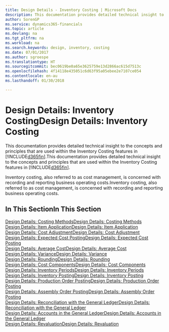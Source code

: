 ```yaml
---
title: Design Details - Inventory Costing | Microsoft Docs
description: This documentation provides detailed technical insight to the concepts and principles that are used within the Inventory Costing features in Finance and Operations, Business edition.
author: SorenGP
ms.service: dynamics365-financials
ms.topic: article
ms.devlang: na
ms.tgt_pltfrm: na
ms.workload: na
ms.search.keywords: design, inventory, costing
ms.date: 07/01/2017
ms.author: sgroespe
ms.translationtype: HT
ms.sourcegitcommit: bec0619be0a65e3625759e13d2866ac615d7513c
ms.openlocfilehash: 4f14118e435051c6d63f95a05ebee2e7107ce054
ms.contentlocale: en-au
ms.lasthandoff: 01/30/2018

---
```

# <a name="design-details-inventory-costing"></a><span data-ttu-id="faa8c-103">Design Details: Inventory Costing</span><span class="sxs-lookup"><span data-stu-id="faa8c-103">Design Details: Inventory Costing</span></span>
<span data-ttu-id="faa8c-104">This documentation provides detailed technical insight to the concepts and principles that are used within the Inventory Costing features in [!INCLUDE[d365fin](includes/d365fin_md.md)].</span><span class="sxs-lookup"><span data-stu-id="faa8c-104">This documentation provides detailed technical insight to the concepts and principles that are used within the Inventory Costing features in [!INCLUDE[d365fin](includes/d365fin_md.md)].</span></span>  

<span data-ttu-id="faa8c-105">Inventory costing, also referred to as cost management, is concerned with recording and reporting business operating costs.</span><span class="sxs-lookup"><span data-stu-id="faa8c-105">Inventory costing, also referred to as cost management, is concerned with recording and reporting business operating costs.</span></span>  

## <a name="in-this-section"></a><span data-ttu-id="faa8c-106">In This Section</span><span class="sxs-lookup"><span data-stu-id="faa8c-106">In This Section</span></span>  
[<span data-ttu-id="faa8c-107">Design Details: Costing Methods</span><span class="sxs-lookup"><span data-stu-id="faa8c-107">Design Details: Costing Methods</span></span>](design-details-costing-methods.md)  
[<span data-ttu-id="faa8c-108">Design Details: Item Application</span><span class="sxs-lookup"><span data-stu-id="faa8c-108">Design Details: Item Application</span></span>](design-details-item-application.md)  
[<span data-ttu-id="faa8c-109">Design Details: Cost Adjustment</span><span class="sxs-lookup"><span data-stu-id="faa8c-109">Design Details: Cost Adjustment</span></span>](design-details-cost-adjustment.md)  
[<span data-ttu-id="faa8c-110">Design Details: Expected Cost Posting</span><span class="sxs-lookup"><span data-stu-id="faa8c-110">Design Details: Expected Cost Posting</span></span>](design-details-expected-cost-posting.md)  
[<span data-ttu-id="faa8c-111">Design Details: Average Cost</span><span class="sxs-lookup"><span data-stu-id="faa8c-111">Design Details: Average Cost</span></span>](design-details-average-cost.md)  
[<span data-ttu-id="faa8c-112">Design Details: Variance</span><span class="sxs-lookup"><span data-stu-id="faa8c-112">Design Details: Variance</span></span>](design-details-variance.md)  
[<span data-ttu-id="faa8c-113">Design Details: Rounding</span><span class="sxs-lookup"><span data-stu-id="faa8c-113">Design Details: Rounding</span></span>](design-details-rounding.md)  
[<span data-ttu-id="faa8c-114">Design Details: Cost Components</span><span class="sxs-lookup"><span data-stu-id="faa8c-114">Design Details: Cost Components</span></span>](design-details-cost-components.md)  
[<span data-ttu-id="faa8c-115">Design Details: Inventory Periods</span><span class="sxs-lookup"><span data-stu-id="faa8c-115">Design Details: Inventory Periods</span></span>](design-details-inventory-periods.md)  
[<span data-ttu-id="faa8c-116">Design Details: Inventory Posting</span><span class="sxs-lookup"><span data-stu-id="faa8c-116">Design Details: Inventory Posting</span></span>](design-details-inventory-posting.md)  
[<span data-ttu-id="faa8c-117">Design Details: Production Order Posting</span><span class="sxs-lookup"><span data-stu-id="faa8c-117">Design Details: Production Order Posting</span></span>](design-details-production-order-posting.md)  
[<span data-ttu-id="faa8c-118">Design Details: Assembly Order Posting</span><span class="sxs-lookup"><span data-stu-id="faa8c-118">Design Details: Assembly Order Posting</span></span>](design-details-assembly-order-posting.md)  
[<span data-ttu-id="faa8c-119">Design Details: Reconciliation with the General Ledger</span><span class="sxs-lookup"><span data-stu-id="faa8c-119">Design Details: Reconciliation with the General Ledger</span></span>](design-details-reconciliation-with-the-general-ledger.md)  
[<span data-ttu-id="faa8c-120">Design Details: Accounts in the General Ledger</span><span class="sxs-lookup"><span data-stu-id="faa8c-120">Design Details: Accounts in the General Ledger</span></span>](design-details-accounts-in-the-general-ledger.md)  
[<span data-ttu-id="faa8c-121">Design Details: Revaluation</span><span class="sxs-lookup"><span data-stu-id="faa8c-121">Design Details: Revaluation</span></span>](design-details-revaluation.md)

